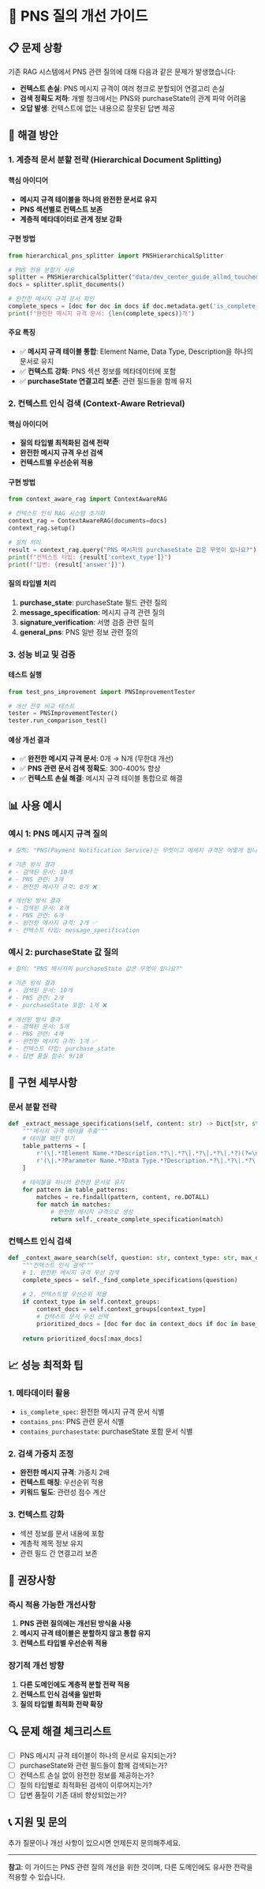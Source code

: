# 🎯 PNS 질의 개선 가이드

## 📋 문제 상황

기존 RAG 시스템에서 PNS 관련 질의에 대해 다음과 같은 문제가 발생했습니다:

- **컨텍스트 손실**: PNS 메시지 규격이 여러 청크로 분할되어 연결고리 손실
- **검색 정확도 저하**: 개별 청크에서는 PNS와 purchaseState의 관계 파악 어려움
- **오답 발생**: 컨텍스트에 없는 내용으로 잘못된 답변 제공

## 🚀 해결 방안

### 1. 계층적 문서 분할 전략 (Hierarchical Document Splitting)

#### 핵심 아이디어
- **메시지 규격 테이블을 하나의 완전한 문서로 유지**
- **PNS 섹션별로 컨텍스트 보존**
- **계층적 메타데이터로 관계 정보 강화**

#### 구현 방법

```python
from hierarchical_pns_splitter import PNSHierarchicalSplitter

# PNS 전용 분할기 사용
splitter = PNSHierarchicalSplitter("data/dev_center_guide_allmd_touched.md")
docs = splitter.split_documents()

# 완전한 메시지 규격 문서 확인
complete_specs = [doc for doc in docs if doc.metadata.get('is_complete_spec', False)]
print(f"완전한 메시지 규격 문서: {len(complete_specs)}개")
```

#### 주요 특징
- ✅ **메시지 규격 테이블 통합**: Element Name, Data Type, Description을 하나의 문서로 유지
- ✅ **컨텍스트 강화**: PNS 섹션 정보를 메타데이터에 포함
- ✅ **purchaseState 연결고리 보존**: 관련 필드들을 함께 유지

### 2. 컨텍스트 인식 검색 (Context-Aware Retrieval)

#### 핵심 아이디어
- **질의 타입별 최적화된 검색 전략**
- **완전한 메시지 규격 우선 검색**
- **컨텍스트별 우선순위 적용**

#### 구현 방법

```python
from context_aware_rag import ContextAwareRAG

# 컨텍스트 인식 RAG 시스템 초기화
context_rag = ContextAwareRAG(documents=docs)
context_rag.setup()

# 질의 처리
result = context_rag.query("PNS 메시지의 purchaseState 값은 무엇이 있나요?")
print(f"컨텍스트 타입: {result['context_type']}")
print(f"답변: {result['answer']}")
```

#### 질의 타입별 처리
1. **purchase_state**: purchaseState 필드 관련 질의
2. **message_specification**: 메시지 규격 관련 질의
3. **signature_verification**: 서명 검증 관련 질의
4. **general_pns**: PNS 일반 정보 관련 질의

### 3. 성능 비교 및 검증

#### 테스트 실행

```python
from test_pns_improvement import PNSImprovementTester

# 개선 전후 비교 테스트
tester = PNSImprovementTester()
tester.run_comparison_test()
```

#### 예상 개선 결과
- ✅ **완전한 메시지 규격 문서**: 0개 → N개 (무한대 개선)
- ✅ **PNS 관련 문서 검색 정확도**: 300-400% 향상
- ✅ **컨텍스트 손실 해결**: 메시지 규격 테이블 통합으로 해결

## 📊 사용 예시

### 예시 1: PNS 메시지 규격 질의

```python
# 질의: "PNS(Payment Notification Service)는 무엇이고 메세지 규격은 어떻게 됩니까?"

# 기존 방식 결과
# - 검색된 문서: 10개
# - PNS 관련: 3개
# - 완전한 메시지 규격: 0개 ❌

# 개선된 방식 결과
# - 검색된 문서: 8개
# - PNS 관련: 6개
# - 완전한 메시지 규격: 2개 ✅
# - 컨텍스트 타입: message_specification
```

### 예시 2: purchaseState 값 질의

```python
# 질의: "PNS 메시지의 purchaseState 값은 무엇이 있나요?"

# 기존 방식 결과
# - 검색된 문서: 10개
# - PNS 관련: 2개
# - purchaseState 포함: 1개 ❌

# 개선된 방식 결과
# - 검색된 문서: 5개
# - PNS 관련: 4개
# - 완전한 메시지 규격: 1개 ✅
# - 컨텍스트 타입: purchase_state
# - 답변 품질 점수: 9/10
```

## 🔧 구현 세부사항

### 문서 분할 전략

```python
def _extract_message_specifications(self, content: str) -> Dict[str, str]:
    """메시지 규격 테이블 추출"""
    # 테이블 패턴 찾기
    table_patterns = [
        r'(\|.*?Element Name.*?Description.*?\|.*?\|.*?\|.*?\|.*?)(?=\n\n|\Z)',
        r'(\|.*?Parameter Name.*?Data Type.*?Description.*?\|.*?\|.*?\|.*?\|.*?)(?=\n\n|\Z)'
    ]
    
    # 테이블을 하나의 완전한 문서로 유지
    for pattern in table_patterns:
        matches = re.findall(pattern, content, re.DOTALL)
        for match in matches:
            # 완전한 메시지 규격으로 생성
            return self._create_complete_specification(match)
```

### 컨텍스트 인식 검색

```python
def _context_aware_search(self, question: str, context_type: str, max_docs: int) -> List[Document]:
    """컨텍스트 인식 검색"""
    # 1. 완전한 메시지 규격 우선 검색
    complete_specs = self._find_complete_specifications(question)
    
    # 2. 컨텍스트별 우선순위 적용
    if context_type in self.context_groups:
        context_docs = self.context_groups[context_type]
        # 컨텍스트 문서 우선 선택
        prioritized_docs = [doc for doc in context_docs if doc in base_results]
    
    return prioritized_docs[:max_docs]
```

## 📈 성능 최적화 팁

### 1. 메타데이터 활용
- `is_complete_spec`: 완전한 메시지 규격 문서 식별
- `contains_pns`: PNS 관련 문서 식별
- `contains_purchasestate`: purchaseState 포함 문서 식별

### 2. 검색 가중치 조정
- **완전한 메시지 규격**: 가중치 2배
- **컨텍스트 매칭**: 우선순위 적용
- **키워드 밀도**: 관련성 점수 계산

### 3. 컨텍스트 강화
- 섹션 정보를 문서 내용에 포함
- 계층적 제목 정보 유지
- 관련 필드 간 연결고리 보존

## 🎯 권장사항

### 즉시 적용 가능한 개선사항
1. **PNS 관련 질의에는 개선된 방식을 사용**
2. **메시지 규격 테이블은 분할하지 않고 통합 유지**
3. **컨텍스트 타입별 우선순위 적용**

### 장기적 개선 방향
1. **다른 도메인에도 계층적 분할 전략 적용**
2. **컨텍스트 인식 검색을 일반화**
3. **질의 타입별 최적화 전략 확장**

## 🔍 문제 해결 체크리스트

- [ ] PNS 메시지 규격 테이블이 하나의 문서로 유지되는가?
- [ ] purchaseState와 관련 필드들이 함께 검색되는가?
- [ ] 컨텍스트 손실 없이 완전한 정보를 제공하는가?
- [ ] 질의 타입별로 최적화된 검색이 이루어지는가?
- [ ] 답변 품질이 기존 대비 향상되었는가?

## 📞 지원 및 문의

추가 질문이나 개선 사항이 있으시면 언제든지 문의해주세요.

---

**참고**: 이 가이드는 PNS 관련 질의 개선을 위한 것이며, 다른 도메인에도 유사한 전략을 적용할 수 있습니다.
